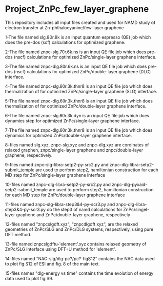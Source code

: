 # Project_ZnPc_few_layer_graphene
This repository includes all input files created and used for NAMD study of electron transfer at Zn-phthalocyanine/few-layer graphene

1-The file named slg.80r.8k is an input quantum espresso (QE) job which does the pre-dos (scf) calculations for optimized graphene.

2-The file named znpc-slg.70r.6k.ns is an input QE file job which does pre-dos (nscf) calculations for optimized ZnPc/single-layer graphene interface.

3-The file named znpc-dlg.80r.6k.ns is an input QE file job which does pre-dos (nscf) calculations for optimized ZnPc/double-layer graphene (DLG) interface.

4-The file named znpc-slg.60r.3k.thnr8 is an input QE file job which does thermalization of for optimized ZnPc/single-layer graphene (SLG) interface.

5-The file named znpc-dlg.60r.3k.thnr8 is an input QE file job which does thermalization of for optimized ZnPc/double-layer graphene interface.

6-The file named znpc-slg.60r.3k.dyn is an input QE file job which does dynamics step for optimized ZnPc/single-layer graphene interface.

7-The file named znpc-dlg.60r.3k.thnr8 is an input QE file job which does dynamics for optimized ZnPc/double-layer graphene interface.

8-files named slg.xyz, znpc-slg.xyz and znpc-dlg.xyz are cordinates of relaxed graphen, znpc/single-layer graphene and znpc/double-layer graphene, respectively.

9-files named znpc-slg-libra-setp2-py-src2.py and znpc-dlg-libra-setp2-submit_temple are used to perform step2, hamiltonian construction for each MD step for ZnPc/single-layer graphene interface

10-files named znpc-dlg-libra-setp2-py-src2.py and znpc-dlg-pyxaid-setp2-submit_temple are used to perform step2, hamiltonian construction for each MD step for ZnPc/double-layer graphene interface

11-files named znpc-slg-libra-step3&4-py-scr3.py and znpc-dlg-libra-step3&4-py-scr3.py do the step3 of namd calculations for ZnPc/singel-layer graphene and ZnPc/double-layer graphene, respectively

12-files named "znpcslgdft.xyz", "znpcdlgdft.xyz", are the relaxed geometries of ZnPc/SLG and ZnPc/DLG systems, respectively, using pure DFT method.

13-file named znpcslgdftu-'element'.xyz contains relaxed geometry of ZnPc/SLG interface using DFT+U method for 'element'.

14-files named "NAC-slg/dlg-pc?/pc?-figS12" contains the NAC data used to plot fig S12 of ESI and fig. 8 of the main text.

15-files names "dlg-energy vs time" contains the time evolution of energy data used to plot fig S9.
